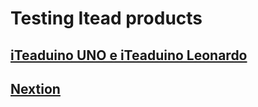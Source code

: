 # Testing Itead products

## [iTeaduino UNO e iTeaduino Leonardo](./iTeadArduino/iTeaduino.md)

## [Nextion](./Nextion/nextion.md)
